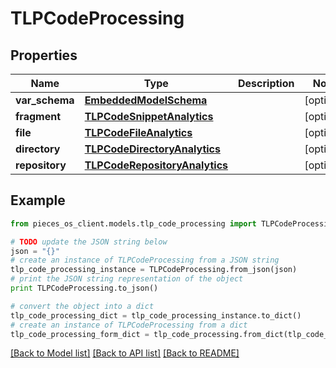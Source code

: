 # TLPCodeProcessing


## Properties

Name | Type | Description | Notes
------------ | ------------- | ------------- | -------------
**var_schema** | [**EmbeddedModelSchema**](EmbeddedModelSchema) |  | [optional] 
**fragment** | [**TLPCodeSnippetAnalytics**](TLPCodeSnippetAnalytics) |  | [optional] 
**file** | [**TLPCodeFileAnalytics**](TLPCodeFileAnalytics) |  | [optional] 
**directory** | [**TLPCodeDirectoryAnalytics**](TLPCodeDirectoryAnalytics) |  | [optional] 
**repository** | [**TLPCodeRepositoryAnalytics**](TLPCodeRepositoryAnalytics) |  | [optional] 

## Example

```python
from pieces_os_client.models.tlp_code_processing import TLPCodeProcessing

# TODO update the JSON string below
json = "{}"
# create an instance of TLPCodeProcessing from a JSON string
tlp_code_processing_instance = TLPCodeProcessing.from_json(json)
# print the JSON string representation of the object
print TLPCodeProcessing.to_json()

# convert the object into a dict
tlp_code_processing_dict = tlp_code_processing_instance.to_dict()
# create an instance of TLPCodeProcessing from a dict
tlp_code_processing_form_dict = tlp_code_processing.from_dict(tlp_code_processing_dict)
```
[[Back to Model list]](../README#documentation-for-models) [[Back to API list]](../README#documentation-for-api-endpoints) [[Back to README]](../README)


